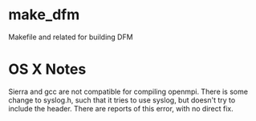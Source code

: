 # make_dfm
Makefile and related for building DFM


# OS X Notes

Sierra and gcc are not compatible for compiling openmpi.  There is some change to
syslog.h, such that it tries to use syslog, but doesn't try to include the header.
There are reports of this error, with no direct fix.


